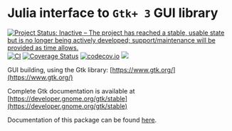 # Julia interface to `Gtk+ 3` GUI library

[![Project Status: Inactive – The project has reached a stable, usable state but is no longer being actively developed; support/maintenance will be provided as time allows.](https://www.repostatus.org/badges/latest/inactive.svg)](https://www.repostatus.org/#inactive)
[![CI](https://github.com/JuliaGraphics/Gtk.jl/workflows/CI/badge.svg)](https://github.com/JuliaGraphics/Gtk.jl/actions?query=workflow%3ACI)
[![Coverage Status](https://coveralls.io/repos/JuliaGraphics/Gtk.jl/badge.svg)](https://coveralls.io/r/JuliaGraphics/Gtk.jl)
[![codecov.io](https://codecov.io/github/JuliaGraphics/Gtk.jl/coverage.svg?branch=master)](https://codecov.io/github/JuliaGraphics/Gtk.jl?branch=master)
[![](https://img.shields.io/badge/docs-latest-blue.svg)](https://juliagraphics.github.io/Gtk.jl/latest)

GUI building, using the Gtk library: [https://www.gtk.org/](https://www.gtk.org/)

Complete Gtk documentation is available at [https://developer.gnome.org/gtk/stable](https://developer.gnome.org/gtk/stable)

Documentation of this package can be found
[here](https://juliagraphics.github.io/Gtk.jl/latest/).
